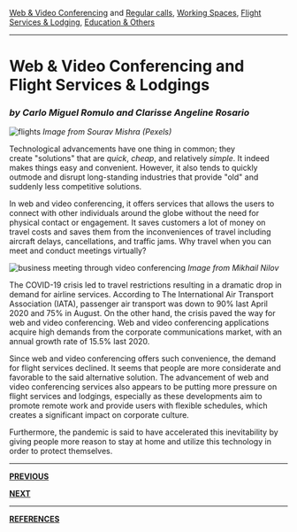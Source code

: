 [Web & Video Conferencing](index.md) and [Regular calls](second.md), [Working Spaces](third.md), [Flight Services & Lodging](fourth.md), [Education & Others](fifth.md)

---

# Web & Video Conferencing and Flight Services & Lodgings
### *by Carlo Miguel Romulo and Clarisse Angeline Rosario* 

![flights](https://images.pexels.com/photos/1309644/pexels-photo-1309644.jpeg?auto=compress&cs=tinysrgb&dpr=2&h=650&w=940)
_Image from Sourav Mishra (Pexels)_

Technological advancements have one thing in common; they create "solutions" that are _quick_, _cheap_, and relatively _simple_. It indeed makes things easy and convenient. However, it also tends to quickly outmode and disrupt long-standing industries that provide "old" and suddenly less competitive solutions.

In web and video conferencing, it offers services that allows the users to connect with other individuals around the globe without the need for physical contact or engagement. It saves customers a lot of money on travel costs and saves them from the inconveniences of travel including aircraft delays, cancellations, and traffic jams. Why travel when you can meet and conduct meetings virtually?

![business meeting through video conferencing](https://images.pexels.com/photos/7582783/pexels-photo-7582783.jpeg?auto=compress&cs=tinysrgb&dpr=2&h=650&w=940)
_Image from Mikhail Nilov_

The COVID-19 crisis led to travel restrictions resulting in a dramatic drop in demand for airline services. According to The International Air Transport Association (IATA), passenger air transport was down to 90% last April 2020 and 75% in August.  On the other hand, the crisis paved the way for web and video conferencing. Web and video conferencing applications acquire high demands from the corporate communications market, with an annual growth rate of 15.5% last 2020. 

Since web and video conferencing offers such convenience, the demand for flight services declined. It seems that people are more considerate and favorable to the said alternative solution. The advancement of web and video conferencing services also appears to be putting more pressure on flight services and lodgings, especially as these developments aim to promote remote work and provide users with flexible schedules, which creates a significant impact on corporate culture.

Furthermore, the pandemic is said to have accelerated this inevitability by giving people more reason to stay at home and utilize this technology in order to protect themselves.

---


[**PREVIOUS**](third.md)

[**NEXT**](fifth.md)

---

[**REFERENCES**](references.md)
